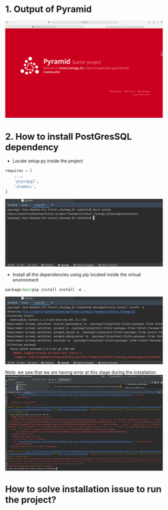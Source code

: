 # 1. Output of Pyramid #
<img src="images/img1.png"/>

# 2. How to install PostGresSQL dependency #
- Locate setup.py inside the project

```python
requires = [
    ...,
    'psycopg2',
    'alembic',
]
```
<img src="images/i2.png"/>

- Install all the dependencies using pip located inside the virtual environment
```python
package/bin/pip install install -e .
```

<img src="images/img3.png"/>

Note: we saw that we are having error at this stage during the installation
<img src="images/img4.png"/>

# How to solve installation issue to run the project? #
